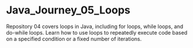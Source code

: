 # Java_Journey_05_Loops
Repository 04 covers loops in Java, including for loops, while loops, and do-while loops. Learn how to use loops to repeatedly execute code based on a specified condition or a fixed number of iterations.
